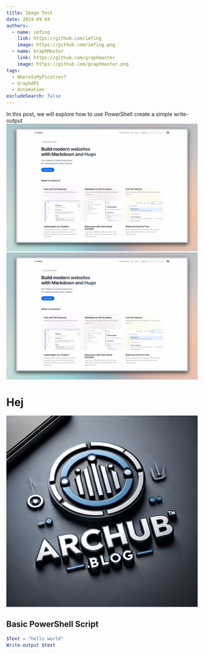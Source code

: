 ```yaml
---
title: Image Test
date: 2024-09-04
authors:
  - name: imfing
    link: https://github.com/imfing
    image: https://github.com/imfing.png
  - name: GraphMaster
    link: https://github.com/graphmaster
    image: https://github.com/graphmaster.png
tags:
  - WhereIsMyPicutres?
  - GraphAPI
  - Automation
excludeSearch: false
---
```


In this post, we will explore how to use PowerShell create a simple write-output
![](/images/screenshot.jpg)
![](screenshot.jpg)
<!--more-->
# Hej
![](hextra-doc.webp)

## Basic PowerShell Script
```powershell
$Text = "hello world"
Write-output $text
```

